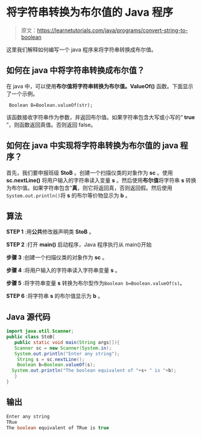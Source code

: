 # 将字符串转换为布尔值的 Java 程序

> 原文：<https://learnetutorials.com/java/programs/convert-string-to-boolean>

这里我们解释如何编写一个 java 程序来将字符串转换成布尔值。

## 如何在 java 中将字符串转换成布尔值？

在 java 中，可以使用**布尔值将字符串转换为布尔值。ValueOf()** 函数。下面显示了一个示例。

` Boolean B=Boolean.valueOf(str);`

该函数接收字符串作为参数，并返回布尔值。如果字符串包含大写或小写的“ **true** ”，则函数返回真值。否则返回 false。

## 如何在 java 中实现将字符串转换为布尔值的 java 程序？

首先，我们要申报班级 **StoB** 。创建一个扫描仪类的对象作为 **sc** 。使用 **sc.nextLine()** 将用户输入的字符串读入变量 **s** 。然后使用**布尔值**将字符串 **s** 转换为布尔值。如果字符串包含“**真**，则它将返回真，否则返回假。然后使用`System.out.println()`将 **s** 的布尔等价物显示为 **b** 。

## 算法

**STEP 1** :用**公共**修改器声明类 **StoB** 。

**STEP 2** :打开 **main()** 启动程序，Java 程序执行从 main()开始

**步骤 3** :创建一个扫描仪类的对象作为 **sc** 。

**步骤 4** :将用户输入的字符串读入字符串变量 **s** 。

**步骤 5** :将字符串变量 **s** 转换为布尔型作为`Boolean b=Boolean.valueOf(s)`。

**STEP 6** :将字符串 **s** 的布尔值显示为 **b** 。

## Java 源代码

```java
import java.util.Scanner;
public class StoB{  
   public static void main(String args[]){  
   Scanner sc = new Scanner(System.in);
   System.out.println("Enter any string");
    String s = sc.nextLine(); 
    Boolean b=Boolean.valueOf(s);   
  System.out.println("The boolean equivalent of "+s+ " is "+b);  
   }
}

```

## 输出

```java
Enter any string
TRue
The boolean equivalent of TRue is true
```